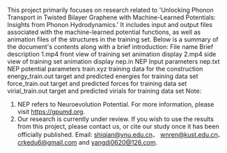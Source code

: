 This project primarily focuses on research related to 'Unlocking Phonon Transport in Twisted Bilayer Graphene with Machine-Learned Potentials: Insights from Phonon Hydrodynamics.' It includes input and output files associated with the machine-learned potential functions, as well as animation files of the structures in the training set. Below is a summary of the document's contents along with a brief introduction:
File name	Brief description
1.mp4	front view of training set animation display
2.mp4	side view of training set animation display
nep.in	NEP Input parameters
nep.txt  NEP potential parameters
train.xyz	training data for the construction 
energy_train.out  target and predicted energies for training data set
force_train.out  target and predicted forces for training data set
virial_train.out  target and predicted virials for training data set
Note: 
1.	NEP refers to Neuroevolution Potential. For more information, please visit https://gpumd.org.
2.	Our research is currently under review. If you wish to use the results from this project, please contact us, or cite our study once it has been officially published. Email: shiqian@ynu.edu.cn、 wnren@kust.edu.cn、crkedu6@gmail.com and yangdi0620@126.com.
